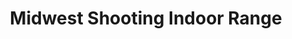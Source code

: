 ---
title: "Midwest Shooting Indoor Range"
url: /hiawatha/midwest-shooting-indoor-range/
shop: weapons
---